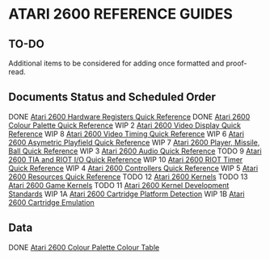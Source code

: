 # ATARI 2600 REFERENCE GUIDES

## TO-DO

Additional items to be considered for adding once formatted and proof-read.


## Documents Status and Scheduled Order

DONE        [Atari 2600 Hardware Registers Quick Reference](pdf/atari-2600-hardware-registers-quick-reference.pdf)
DONE        [Atari 2600 Colour Palette Quick Reference](pdf/atari-2600-colour-palette-quick-reference.pdf)
WIP  2      [Atari 2600 Video Display Quick Reference](pdf/atari-2600-video-display-quick-reference.pdf)
WIP  8      [Atari 2600 Video Timing Quick Reference](pdf/atari-2600-video-timing-quick-reference.pdf)
WIP  6      [Atari 2600 Asymetric Playfield Quick Reference](pdf/atari-2600-asymetric-playfield-quick-reference.pdf)
WIP  7      [Atari 2600 Player, Missile, Ball Quick Reference](pdf/atari-2600-player-missile-ball-quick-reference.pdf)
WIP  3      [Atari 2600 Audio Quick Reference](pdf/atari-2600-audio-quick-reference.pdf)
TODO 9      [Atari 2600 TIA and RIOT I/O Quick Reference](pdf/atari-2600-tia-riot-io-quick-reference.pdf)
WIP  10     [Atari 2600 RIOT Timer Quick Reference](pdf/atari-2600-riot-timer-quick-reference.pdf)
WIP  4      [Atari 2600 Controllers Quick Reference](pdf/atari-2600-controllers-quick-reference.pdf)
WIP  5      [Atari 2600 Resources Quick Reference](pdf/atari-2600-resources-quick-reference.pdf)
TODO 12     [Atari 2600 Kernels](pdf/atari-2600-kernels.pdf)
TODO 13     [Atari 2600 Game Kernels](pdf/atari-2600-game-kernels.pdf)
TODO 11     [Atari 2600 Kernel Development Standards](pdf/atari-2600-kernel-development-standards.pdf)
WIP  1A     [Atari 2600 Cartridge Platform Detection](pdf/atari-2600-cartridge-platform-detection.pdf)
WIP  1B     [Atari 2600 Cartridge Emulation](pdf/atari-2600-cartridge-emulation.pdf)


## Data

DONE        [Atari 2600 Colour Palette Colour Table](csv/atari2600-colour-palette-colour-table.csv)

